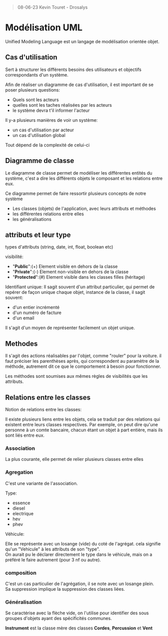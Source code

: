 >08-06-23 Kevin Touret - Drosalys

# Modélisation UML

Unified Modeling Language est un langage de modélisation orientée objet.


## Cas d'utilisation
Sert à structurer les différents besoins des utilisateurs et objectifs correspondants d'un système.

Afin de réaliser un diagramme de cas d'utilisation, il est important de se poser plusieurs questions:
* Quels sont les acteurs
* quelles sont les taches réalisées par les acteurs
* le système devra t'il informer l'acteur

Il y-a plusieurs manières de voir un système:
* un cas d'utilisation par acteur
* un cas d'utilisation global

Tout dépend de la complexité de celui-ci


## Diagramme de classe

Le diagramme de classe permet de modéliser les différentes entités du système, c'est a dire les différents objets le composant et les relations entre eux.

Ce diagramme permet de faire ressortir plusieurs concepts de notre système
* Les classes (objets) de l'application, avec leurs attributs et méthodes
* les différentes relations entre elles
* les généralisations

## attributs et leur type

types d'attributs (string, date, int, float, boolean etc)

visibilité:
* "**Public**":(+) Element visible en dehors de la classe
* "**Private**":(-) Element non-visible en dehors de la classe
* "**Protected**":(#) Element visible dans les classes filles (héritage)

Identifiant unique:
Il sagit souvent d'un attribut particulier, qui permet de repérer de façon unique chaque objet, instance de la classe, il sagit souvent:
* d'un entier incrémenté
* d'un numéro de facture
* d'un email

Il s'agit d'un moyen de représenter facilement un objet unique.

## Methodes
Il s'agit des actions réalisables par l'objet, comme "rouler" pour la voiture.
il faut préciser les parenthèses après, qui correspondent au paramètre de la méthode, autrement dit ce que le comportement à besoin pour fonctionner.

Les méthodes sont soumises aux mêmes règles de visibilités que les attributs.


## Relations entre les classes

Notion de relations entre les classes:

Il existe plusieurs liens entre les objets, cela se traduit par des relations qui existent entre leurs classes respectives.
Par exemple, on peut dire qu'une personne à un comte bancaire, chacun étant un objet à part entière, mais ils sont liés entre eux.

### Association
La plus courante, elle permet de relier plusieurs classes entre elles

### Agregation
C'est une variante de l'association.

Type:  
* essence
* diesel
* electrique
* hev
* phev

Véhicule:


Elle se représente avec un losange (vide) du coté de l'agrégat. cela signifie qu'un "Vehicule" à les attributs de son "type".  
On aurait pu le déclarer directement le type dans le véhicule, mais on a préféré le faire autrement (pour 3 nf ou autre).

### composition

C'est un cas particulier de l'agrégation, il se note avec un losange plein.  
Sa suppression implique la suppression des classes liées.

### Généralisation

Se caractérise avec la flèche vide, on l'utilise pour identifier des sous groupes d'objets ayant des spécificités communes.

**Instrument** est la classe mère des classes **Cordes**, **Percussion** et **Vent**